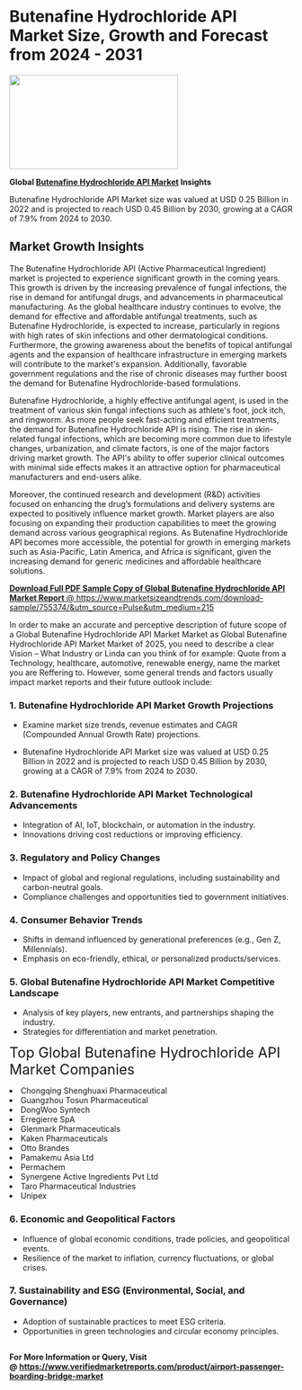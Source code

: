 <H1>Butenafine Hydrochloride API Market Size, Growth and Forecast from 2024 - 2031</H1><img class="aligncenter size-medium wp-image-584254" src="https://thirdeyenews.in/wp-content/uploads/2024/09/Global-Market-Research-300x168.jpeg" alt="" width="300" height="168" /><p><strong>Global&nbsp;<a href="https://www.marketsizeandtrends.com/download-sample/755374/&amp;utm_source=Pulse&amp;utm_medium=215">Butenafine Hydrochloride API Market</a> Insights</strong></p><p>Butenafine Hydrochloride API Market size was valued at USD 0.25 Billion in 2022 and is projected to reach USD 0.45 Billion by 2030, growing at a CAGR of 7.9% from 2024 to 2030.</p><p><h2>Market Growth Insights</h2> <p>The Butenafine Hydrochloride API (Active Pharmaceutical Ingredient) market is projected to experience significant growth in the coming years. This growth is driven by the increasing prevalence of fungal infections, the rise in demand for antifungal drugs, and advancements in pharmaceutical manufacturing. As the global healthcare industry continues to evolve, the demand for effective and affordable antifungal treatments, such as Butenafine Hydrochloride, is expected to increase, particularly in regions with high rates of skin infections and other dermatological conditions. Furthermore, the growing awareness about the benefits of topical antifungal agents and the expansion of healthcare infrastructure in emerging markets will contribute to the market's expansion. Additionally, favorable government regulations and the rise of chronic diseases may further boost the demand for Butenafine Hydrochloride-based formulations.</p> <p><a href="download_link_here"></a></p> <p>Butenafine Hydrochloride, a highly effective antifungal agent, is used in the treatment of various skin fungal infections such as athlete's foot, jock itch, and ringworm. As more people seek fast-acting and efficient treatments, the demand for Butenafine Hydrochloride API is rising. The rise in skin-related fungal infections, which are becoming more common due to lifestyle changes, urbanization, and climate factors, is one of the major factors driving market growth. The API's ability to offer superior clinical outcomes with minimal side effects makes it an attractive option for pharmaceutical manufacturers and end-users alike.</p> <p>Moreover, the continued research and development (R&D) activities focused on enhancing the drug’s formulations and delivery systems are expected to positively influence market growth. Market players are also focusing on expanding their production capabilities to meet the growing demand across various geographical regions. As Butenafine Hydrochloride API becomes more accessible, the potential for growth in emerging markets such as Asia-Pacific, Latin America, and Africa is significant, given the increasing demand for generic medicines and affordable healthcare solutions.</p> <p><a href="get_more_link_here"></p><p><span class=""><strong>Download Full PDF Sample Copy of Global Butenafine Hydrochloride API Market Report</strong> @ <a href="https://www.marketsizeandtrends.com/download-sample/755374/&amp;utm_source=Pulse&amp;utm_medium=215" target="_blank">https://www.marketsizeandtrends.com/download-sample/755374/&amp;utm_source=Pulse&amp;utm_medium=215</a></span></p><p>In order to make an accurate and perceptive description of future scope of a Global&nbsp;Butenafine Hydrochloride API Market Market as Global&nbsp;Butenafine Hydrochloride API Market Market of 2025, you need to describe a clear Vision &ndash; What Industry or Linda can you think of for example: Quote from a Technology, healthcare, automotive, renewable energy, name the market you are Reffering to. However, some general trends and factors usually impact market reports and their future outlook include:</p><h3>1.&nbsp;<strong>Butenafine Hydrochloride API Market Growth Projections</strong></h3><ul><li>Examine market size trends, revenue estimates and CAGR (Compounded Annual Growth Rate) projections.</li><li><p>Butenafine Hydrochloride API Market size was valued at USD 0.25 Billion in 2022 and is projected to reach USD 0.45 Billion by 2030, growing at a CAGR of 7.9% from 2024 to 2030.</p></li></ul><h3>2.&nbsp;<strong>Butenafine Hydrochloride API Market Technological Advancements</strong></h3><ul><li>Integration of AI, IoT, blockchain, or automation in the industry.</li><li>Innovations driving cost reductions or improving efficiency.</li></ul><h3>3.&nbsp;<strong>Regulatory and Policy Changes</strong></h3><ul><li>Impact of global and regional regulations, including sustainability and carbon-neutral goals.</li><li>Compliance challenges and opportunities tied to government initiatives.</li></ul><h3>4.&nbsp;<strong>Consumer Behavior Trends</strong></h3><ul><li>Shifts in demand influenced by generational preferences (e.g., Gen Z, Millennials).</li><li>Emphasis on eco-friendly, ethical, or personalized products/services.</li></ul><h3>5.&nbsp;<strong>Global Butenafine Hydrochloride API Market Competitive Landscape</strong></h3><ul><li>Analysis of key players, new entrants, and partnerships shaping the industry.</li><li>Strategies for differentiation and market penetration.</li></ul><p data-pm-slice="1 1 []"><span style="color: inherit; font-family: inherit; font-size: 25px;">Top Global Butenafine Hydrochloride API Market Companies</span></p><div class="" data-test-id=""><p><li>Chongqing Shenghuaxi Pharmaceutical</li><li> Guangzhou Tosun Pharmaceutical</li><li> DongWoo Syntech</li><li> Erregierre SpA</li><li> Glenmark Pharmaceuticals</li><li> Kaken Pharmaceuticals</li><li> Otto Brandes</li><li> Pamakemu Asia Ltd</li><li> Permachem</li><li> Synergene Active Ingredients Pvt Ltd</li><li> Taro Pharmaceutical Industries</li><li> Unipex</li></p></div><h3>6.&nbsp;<strong>Economic and Geopolitical Factors</strong></h3><ul><li>Influence of global economic conditions, trade policies, and geopolitical events.</li><li>Resilience of the market to inflation, currency fluctuations, or global crises.</li></ul><h3>7.&nbsp;<strong>Sustainability and ESG (Environmental, Social, and Governance)</strong></h3><ul><li>Adoption of sustainable practices to meet ESG criteria.</li><li>Opportunities in green technologies and circular economy principles.</li></ul><h2><strong style="font-size: 14px;">For More Information or Query, Visit @&nbsp;</strong><a style="background-color: #ffffff; font-size: 14px;" href="https://www.marketsizeandtrends.com/report/butenafine-hydrochloride-api-market/" target="_blank">https://www.verifiedmarketreports.com/product/airport-passenger-boarding-bridge-market</a></h2>
